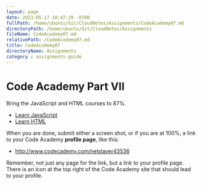 ```yaml
---
layout: page
date: 2023-05-17 10:47:29 -0700
fullPath: /home/ubuntu/Git/CloudNotes/Assignments/CodeAcademy07.md
directoryPath: /home/ubuntu/Git/CloudNotes/Assignments
fileName: CodeAcademy07.md
relativePath: /CodeAcademy07.md
title: CodeAcademy07
directoryName: Assignments
category : assignments-guide
---
```


# Code Academy Part VII

Bring the JavaScript and HTML courses to 87%.

- [Learn JavaScript](https://www.codecademy.com/learn/introduction-to-javascript)
- [Learn HTML](https://www.codecademy.com/learn/learn-html)

When you are done, submit either a screen shot, or if you are at 100%, a link to your Code Academy **profile page**, like this:

- <http://www.codecademy.com/netslayer43536>

Remember, not just any page for the link, but a link to your profile page. There is an icon at the top right of the Code Academy site that should lead to your profile.
